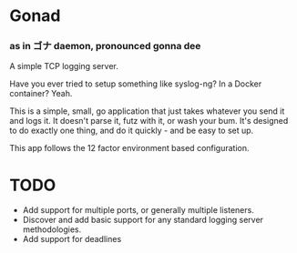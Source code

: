 # Gonad 
### as in ゴナ daemon, pronounced gonna dee

A simple TCP logging server. 

Have you ever tried to setup something like syslog-ng? In a Docker container? Yeah.

This is a simple, small, go application that just takes whatever you send it and logs
it. It doesn't parse it, futz with it, or wash your bum. It's designed to do exactly
one thing, and do it quickly - and be easy to set up.

This app follows the 12 factor environment based configuration.

# TODO
- Add support for multiple ports, or generally multiple listeners.
- Discover and add basic support for any standard logging server methodologies.
- Add support for deadlines
